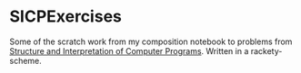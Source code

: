 # SICPExercises

Some of the scratch work from my composition notebook to problems from [Structure and Interpretation of Computer Programs](https://mitpress.mit.edu/sicp/). Written in a rackety-scheme.
